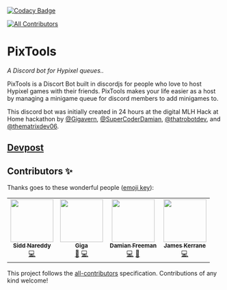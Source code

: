 [![Codacy Badge](https://api.codacy.com/project/badge/Grade/8755fad425e049b9b55ea0e40d9a3c60)](https://app.codacy.com/gh/P2PHackClub/PixTools?utm_source=github.com&utm_medium=referral&utm_content=P2PHackClub/PixTools&utm_campaign=Badge_Grade_Dashboard)
<!-- ALL-CONTRIBUTORS-BADGE:START - Do not remove or modify this section -->
[![All Contributors](https://img.shields.io/badge/all_contributors-4-orange.svg?style=flat-square)](#contributors-)
<!-- ALL-CONTRIBUTORS-BADGE:END -->

# PixTools
*A Discord bot for Hypixel queues..*

PixTools is a Discort Bot built in discordjs for people who love to host Hypixel games with their friends. PixTools makes your life easier as a host by managing a minigame queue for discord members to add minigames to.

This discord bot was initially created in 24 hours at the digital MLH Hack at Home hackathon by [@Gigavern](https://github.com/Gigavern), [@SuperCoderDamian](https://github.com/SuperCoderDamian), [@thatrobotdev](https://github.com/thatrobotdev), and [@thematrixdev06](https://github.com/thematrixdev06). 

## [Devpost](https://devpost.com/software/pixtools-a-discord-bot-for-hypixel-queues)

## Contributors ✨

Thanks goes to these wonderful people ([emoji key](https://allcontributors.org/docs/en/emoji-key)):

<!-- ALL-CONTRIBUTORS-LIST:START - Do not remove or modify this section -->
<!-- prettier-ignore-start -->
<!-- markdownlint-disable -->
<table>
  <tr>
    <td align="center"><a href="https://github.com/thematrixdev06"><img src="https://avatars3.githubusercontent.com/u/58618229?v=4" width="100px;" alt=""/><br /><sub><b>Sidd Nareddy</b></sub></a><br /><a href="https://github.com/P2PHackClub/PixTools/commits?author=thematrixdev06" title="Code">💻</a></td>
    <td align="center"><a href="https://github.com/Gigavern"><img src="https://avatars0.githubusercontent.com/u/34492600?v=4" width="100px;" alt=""/><br /><sub><b>Giga</b></sub></a><br /><a href="#design-Gigavern" title="Design">🎨</a> <a href="https://github.com/P2PHackClub/PixTools/commits?author=Gigavern" title="Code">💻</a></td>
    <td align="center"><a href="https://scorz.me"><img src="https://avatars3.githubusercontent.com/u/59120701?v=4" width="100px;" alt=""/><br /><sub><b>Damian Freeman</b></sub></a><br /><a href="https://github.com/P2PHackClub/PixTools/commits?author=SuperCoderDamian" title="Code">💻</a> <a href="https://github.com/P2PHackClub/PixTools/issues?q=author%3ASuperCoderDamian" title="Bug reports">🐛</a></td>
    <td align="center"><a href="http://thatrobot.dev"><img src="https://avatars0.githubusercontent.com/u/18013689?v=4" width="100px;" alt=""/><br /><sub><b>James Kerrane</b></sub></a><br /><a href="https://github.com/P2PHackClub/PixTools/commits?author=thatrobotdev" title="Code">💻</a></td>
  </tr>
</table>

<!-- markdownlint-enable -->
<!-- prettier-ignore-end -->
<!-- ALL-CONTRIBUTORS-LIST:END -->

This project follows the [all-contributors](https://github.com/all-contributors/all-contributors) specification. Contributions of any kind welcome!